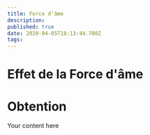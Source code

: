 ```yaml
---
title: Force d'âme
description: 
published: true
date: 2020-04-05T18:13:44.700Z
tags: 
---
```


# Effet de la Force d'âme


# Obtention
Your content here